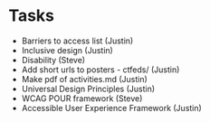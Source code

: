 # Tasks

* Barriers to access list (Justin)
* Inclusive design (Justin)
* Disability (Steve)
* Add short urls to posters - ctfeds/ (Justin)
* Make pdf of activities.md (Justin)
* Universal Design Principles (Justin)
* WCAG POUR framework (Steve)
* Accessible User Experience Framework (Justin)